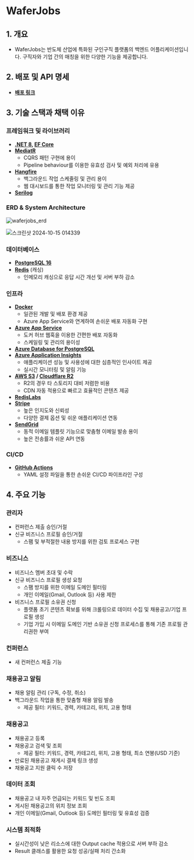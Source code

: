 # WaferJobs

## 1. 개요
- WaferJobs는 반도체 산업에 특화된 구인구직 플랫폼의 백엔드 어플리케이션입니다. 구직자와 기업 간의 매칭을 위한 다양한 기능을 제공합니다.

## 2. 배포 및 API 명세
- **[배포 링크](https://waferjobs-g2efemcdb9eff9ds.eastus2-01.azurewebsites.net/swagger/index.html)**

## 3. 기술 스택과 채택 이유

### 프레임워크 및 라이브러리
- **[.NET 8](https://dotnet.microsoft.com/en-us/download/dotnet/8.0), [EF Core](https://docs.microsoft.com/en-us/ef/core/)**
- **[MediatR](https://github.com/jbogard/MediatR)**
  - CQRS 패턴 구현에 용이
  - Pipeline behaviour를 이용한 유효성 검사 및 예외 처리에 유용
- **[Hangfire](https://www.hangfire.io/)**
  - 백그라운드 작업 스케줄링 및 관리 용이
  - 웹 대시보드를 통한 작업 모니터링 및 관리 기능 제공
- **[Serilog](https://serilog.net/)**

### ERD & System Architecture


![waferjobs_erd](https://github.com/user-attachments/assets/6a0b9e90-b3bb-4ad7-a250-eb87901d5137)


![스크린샷 2024-10-15 014339](https://github.com/user-attachments/assets/6abc94c4-88bf-44af-916c-fdee6e396c1f)



### 데이터베이스
- **[PostgreSQL 16](https://www.postgresql.org/)**
- **[Redis](https://redis.io/)** (캐싱)
  - 인메모리 캐싱으로 응답 시간 개선 및 서버 부하 감소

### 인프라
- **[Docker](https://www.docker.com/)**
  - 일관된 개발 및 배포 환경 제공
  - Azure App Service와 연계하여 손쉬운 배포 자동화 구현
- **[Azure App Service](https://azure.microsoft.com/en-us/services/app-service/)**
  - 도커 허브 웹훅을 이용한 간편한 배포 자동화
  - 스케일링 및 관리의 용이성
- **[Azure Database for PostgreSQL](https://azure.microsoft.com/en-us/services/postgresql/)**
- **[Azure Application Insights](https://docs.microsoft.com/en-us/azure/azure-monitor/app/app-insights-overview)**
  - 애플리케이션 성능 및 사용성에 대한 심층적인 인사이트 제공
  - 실시간 모니터링 및 알림 기능
- **[AWS S3](https://aws.amazon.com/s3/) / [Cloudflare R2](https://www.cloudflare.com/products/r2/)**
  - R2의 경우 타 스토리지 대비 저렴한 비용
  - CDN 자동 적용으로 빠르고 효율적인 콘텐츠 제공
- **[RedisLabs](https://redislabs.com/)**
- **[Stripe](https://stripe.com/)**
  - 높은 인지도와 신뢰성
  - 다양한 결제 옵션 및 쉬운 애플리케이션 연동
- **[SendGrid](https://sendgrid.com/)**
  - 동적 이메일 템플릿 기능으로 맞춤형 이메일 발송 용이
  - 높은 전송률과 쉬운 API 연동

### CI/CD
- **[GitHub Actions](https://github.com/features/actions)**
  - YAML 설정 파일을 통한 손쉬운 CI/CD 파이프라인 구성


## 4. 주요 기능

### 관리자
- 컨퍼런스 제출 승인/거절
- 신규 비즈니스 프로필 승인/거절
  - 스팸 및 부적절한 내용 방지를 위한 검토 프로세스 구현

### 비즈니스

- 비즈니스 멤버 초대 및 수락
- 신규 비즈니스 프로필 생성 요청
  - 스팸 방지를 위한 이메일 도메인 필터링
  - 개인 이메일(Gmail, Outlook 등) 사용 제한
- 비즈니스 프로필 소유권 신청
  - 플랫폼 초기 콘텐츠 확보를 위해 크롤링으로 데이터 수집 및 채용공고/기업 프로필 생성
  - 기업 가입 시 이메일 도메인 기반 소유권 신청 프로세스를 통해 기존 프로필 관리권한 부여
### 컨퍼런스
- 새 컨퍼런스 제출 기능

### 채용공고 알림
- 채용 알림 관리 (구독, 수정, 취소)
- 백그라운드 작업을 통한 맞춤형 채용 알림 발송
  - 제공 필터: 키워드, 경력, 카테고리, 위치, 고용 형태

### 채용공고
- 채용공고 등록
- 채용공고 검색 및 조회
  - 제공 필터: 키워드, 경력, 카테고리, 위치, 고용 형태, 최소 연봉(USD 기준)
- 만료된 채용공고 재게시 결제 링크 생성
- 채용공고 지원 클릭 수 저장

### 데이터 조회
- 채용공고 내 자주 언급되는 키워드 및 빈도 조회
- 게시된 채용공고의 위치 정보 조회
- 개인 이메일(Gmail, Outlook 등) 도메인 필터링 및 유효성 검증

### 시스템 최적화
- 실시간성이 낮은 리소스에 대한 Output cache 적용으로 서버 부하 감소
- Result 클래스를 활용한 요청 성공/실패 처리 간소화